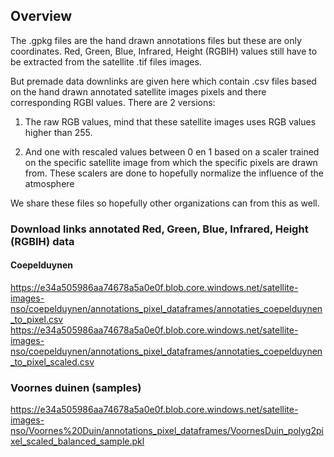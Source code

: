 ## Overview

The .gpkg files are the hand drawn annotations files but these are only coordinates.
Red, Green, Blue, Infrared, Height (RGBIH) values still have to be extracted from the satellite .tif files images.

But premade data downlinks are given here which contain .csv files based on the hand drawn annotated satellite images pixels and there corresponding RGBI values.
There are 2 versions:

1. The raw RGB values, mind that these satellite images uses RGB values higher than 255.

2. And one with rescaled values between 0 en 1 based on a scaler trained on the specific satellite image from which the specific pixels are drawn from.
These scalers are done to hopefully normalize the influence of the atmosphere

We share these files so hopefully other organizations can from this as well.

### Download links annotated Red, Green, Blue, Infrared, Height (RGBIH) data

#### Coepelduynen 

https://e34a505986aa74678a5a0e0f.blob.core.windows.net/satellite-images-nso/coepelduynen/annotations_pixel_dataframes/annotaties_coepelduynen_to_pixel.csv
https://e34a505986aa74678a5a0e0f.blob.core.windows.net/satellite-images-nso/coepelduynen/annotations_pixel_dataframes/annotaties_coepelduynen_to_pixel_scaled.csv

### Voornes duinen (samples)

https://e34a505986aa74678a5a0e0f.blob.core.windows.net/satellite-images-nso/Voornes%20Duin/annotations_pixel_dataframes/VoornesDuin_polyg2pixel_scaled_balanced_sample.pkl
